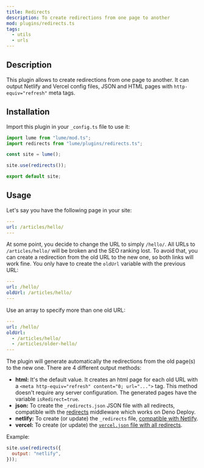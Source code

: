 ```yaml
---
title: Redirects
description: To create redirections from one page to another
mod: plugins/redirects.ts
tags:
  - utils
  - urls
---
```


## Description

This plugin allows to create redirections from one page to another. It can output
Netlify and Vercel config files, JSON and HTML pages with `http-equiv="refresh"`
meta tags.

## Installation

Import this plugin in your `_config.ts` file to use it:

```js
import lume from "lume/mod.ts";
import redirects from "lume/plugins/redirects.ts";

const site = lume();

site.use(redirects());

export default site;
```

## Usage

Let's say you have the following page in your site:

```yml
---
url: /articles/hello/
---
```

At some point, you decide to change the URL to simply `/hello/`. All URLs to
`/articles/hello/` will be broken and the SEO ranking lost. To avoid that, you
can create a redirection from the old URL to the new one, so both links will
work fine. You only have to create the `oldUrl` variable with the previous URL:

```yml
---
url: /hello/
oldUrl: /articles/hello/
---
```

Use an array to specify more than one old URL:

```yml
---
url: /hello/
oldUrl:
  - /articles/hello/
  - /articles/older-hello/
---
```

The plugin will generate automatically the redirections from the old page(s) to
the new one. There are 4 different output methods:

- **html:** It's the default value. It creates an html page for each old URL
  with a `<meta http-equiv="refresh" content="0; url="...">` tag. This method
  doesn't require any server configuration. The generated pages have the
  variable `isRedirect=true`.
- **json:** To create the `_redirects.json` JSON file with all redirects,
  compatible with the [redirects](../plugins/redirects-middleware.md) middleware
  which works on Deno Deploy.
- **netlify:** To create (or update) the `_redirects` file,
  [compatible with Netlify](https://docs.netlify.com/routing/redirects/).
- **vercel:** To create (or update) the
  [`vercel.json` file with all redirects](https://vercel.com/docs/projects/project-configuration#redirects).

Example:

```js
site.use(redirects({
  output: "netlify",
}));
```
